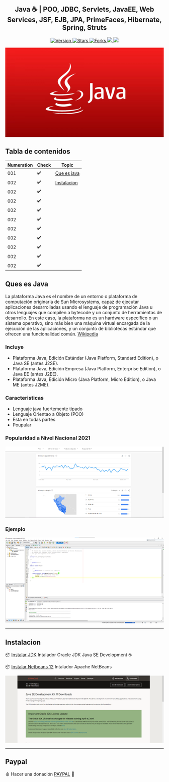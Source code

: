 <h2 align="center">  Java ☕ | POO, JDBC, Servlets, JavaEE, Web Services, JSF, EJB, JPA, PrimeFaces, Hibernate, Spring, Struts </h2>


<p align="center">
  
  <a href="https://github.com/BrianMarquez3/Learnig-Java/tags">
    <img src="https://img.shields.io/github/tag/BrianMarquez3/Learnig-Java.svg?label=version&style=flat" alt="Version">
  </a>
  <a href="https://github.com/BrianMarquez3/Learnig-Java/stargazers">
    <img src="https://img.shields.io/github/stars/BrianMarquez3/Learnig-Java.svg?style=flat" alt="Stars">
  </a>
  <a href="https://github.com/BrianMarquez3/Learnig-Java/network">
    <img src="https://img.shields.io/github/forks/BrianMarquez3/Learnig-Java.svg?style=flat" alt="Forks">
  </a>
  <a href="https://github.com/BrianMarquez3/Learnig-Java/network">
    <img src="https://img.shields.io/badge/coverage-80%25-yellowgreen">
  </a>
   </a>
   <a href="https://github.com/BrianMarquez3/Learnig-Java/network">
    <img src="https://img.shields.io/badge/Plataform-Windows-blue">
  </a>
  
  ![java](./images/java.jpg)


## Tabla de contenidos

| Numeration   | Check  |Topic          |
| ------------ |--------|-------------- |
|  001   |✔️ | [Que es java](#Que-es-java)   |  
|  002   |✔️ | [Instalacion](#instalacion)  |
|  002   |✔️ | [](#instalacion)  |  
|  002   |✔️ | [](#instalacion)  |  
|  002   |✔️ | [](#instalacion)  |  
|  002   |✔️ | [](#instalacion)  |  
|  002   |✔️ | [](#instalacion)  |  
|  002   |✔️ | [](#instalacion)  |  
|  002   |✔️ | [](#instalacion)  |  
|  002   |✔️ | [](#instalacion)  |    
|  002   |✔️ | [](#instalacion)  |  
## Ques es Java 

La plataforma Java es el nombre de un entorno o plataforma de computación originaria de Sun Microsystems, capaz de ejecutar aplicaciones desarrolladas usando el lenguaje de programación Java u otros lenguajes que compilen a bytecode y un conjunto de herramientas de desarrollo. En este caso, la plataforma no es un hardware específico o un sistema operativo, sino más bien una máquina virtual encargada de la ejecución de las aplicaciones, y un conjunto de bibliotecas estándar que ofrecen una funcionalidad común. [Wikipedia](https://es.wikipedia.org/wiki/Plataforma_Java)<br>

### Incluye

- Plataforma Java, Edición Estándar (Java Platform, Standard Edition), o Java SE (antes J2SE).
- Plataforma Java, Edición Empresa (Java Platform, Enterprise Edition), o Java EE (antes J2EE).
- Plataforma Java, Edición Micro (Java Platform, Micro Edition), o Java ME (antes J2ME).

### Caracteristicas

- Lenguaje java fuertemente tipado
- Lenguaje Orientao a Objeto (POO)
- Esta en todas partes
- Poupular

### Popularidad a Nivel Nacional 2021

  ![java](./images/popularidad.png)

### Ejemplo

  ![java](./images/ejemplo.png)

---
## Instalacion

📦 [Instalar JDK](https://www.oracle.com/java/technologies/javase-jdk11-downloads.html) Intalador Oracle JDK Java SE Development ☕

📦 [Instalar Netbeans 12](https://netbeans.org/) Intalador Apache NetBeans


 ![java](./images/Install.png)

---
## Paypal
🩸 Hacer una donación [PAYPAL](https://www.paypal.com/donate?hosted_button_id=98U3T62494H9Y) 🍵
